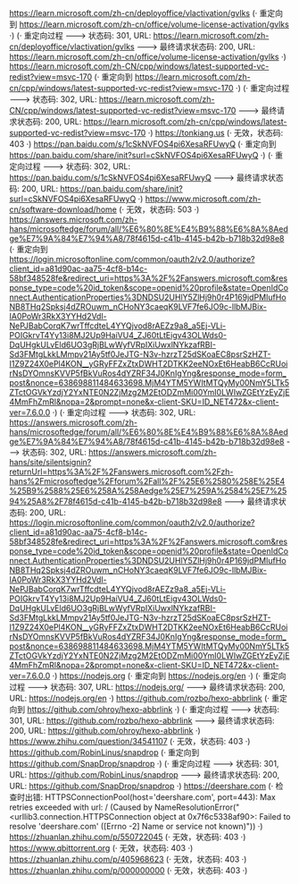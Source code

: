 https://learn.microsoft.com/zh-cn/deployoffice/vlactivation/gvlks (· 重定向到 https://learn.microsoft.com/zh-cn/office/volume-license-activation/gvlks ·)
(· 重定向过程 ---> 状态码: 301, URL: https://learn.microsoft.com/zh-cn/deployoffice/vlactivation/gvlks ---> 最终请求状态码: 200, URL: https://learn.microsoft.com/zh-cn/office/volume-license-activation/gvlks ·)
https://learn.microsoft.com/zh-CN/cpp/windows/latest-supported-vc-redist?view=msvc-170 (· 重定向到 https://learn.microsoft.com/zh-cn/cpp/windows/latest-supported-vc-redist?view=msvc-170 ·)
(· 重定向过程 ---> 状态码: 302, URL: https://learn.microsoft.com/zh-CN/cpp/windows/latest-supported-vc-redist?view=msvc-170 ---> 最终请求状态码: 200, URL: https://learn.microsoft.com/zh-cn/cpp/windows/latest-supported-vc-redist?view=msvc-170 ·)
https://tonkiang.us (· 无效，状态码: 403 ·)
https://pan.baidu.com/s/1cSkNVFOS4pi6XesaRFUwyQ (· 重定向到 https://pan.baidu.com/share/init?surl=cSkNVFOS4pi6XesaRFUwyQ ·)
(· 重定向过程 ---> 状态码: 302, URL: https://pan.baidu.com/s/1cSkNVFOS4pi6XesaRFUwyQ ---> 最终请求状态码: 200, URL: https://pan.baidu.com/share/init?surl=cSkNVFOS4pi6XesaRFUwyQ ·)
https://www.microsoft.com/zh-cn/software-download/home (· 无效，状态码: 503 ·)
https://answers.microsoft.com/zh-hans/microsoftedge/forum/all/%E6%80%8E%E4%B9%88%E6%8A%8Aedge%E7%9A%84%E7%94%A8/78f4615d-c41b-4145-b42b-b718b32d98e8 (· 重定向到 https://login.microsoftonline.com/common/oauth2/v2.0/authorize?client_id=a81d90ac-aa75-4cf8-b14c-58bf348528fe&redirect_uri=https%3A%2F%2Fanswers.microsoft.com&response_type=code%20id_token&scope=openid%20profile&state=OpenIdConnect.AuthenticationProperties%3DNDSU2UHlY5ZlHj9h0r4P169jdPMIufHoNB8THq2Spksj4dZROuwm_nCHoNY3caeqK9LVF7fe6JO9c-llbMJBix-IA0PoWr3RkX3YYHd2Vdl-NePJBabCorqK7wrTffcdteL4YYQjvod8rAEZz9a8_a5Ej-VLi-POIGkrvT4Yy13i8MJ2Up9HaiVU4_ZJ60tLtEigv43OLWds0-DqUHgkULvEld6UO3gRjBLwWyfVRpIXiUwxlNYkzafRBI-Sd3FMtgLkkLMmpv21Ay5tf0JeJTG-N3v-hzrzT25dSKoaEC8psrSzHZT-I1Z9Z24X0ePl4KON__yGRyFFZxZtxDWHT2DTKK2eeNOxEt6HeabB6CcRUoirNsDYOmnsKVVP5fBkVuRos4dYZRF34J0KnIgYng&response_mode=form_post&nonce=638698811484633698.MjM4YTM5YWItMTQyMy00NmY5LTk5ZTctOGVkYzdjY2YxNTE0N2ZjMzg2M2EtODZmMi00YmI0LWIwZGEtYzEyZjE4MmFhZmRl&nopa=2&prompt=none&x-client-SKU=ID_NET472&x-client-ver=7.6.0.0 ·)
(· 重定向过程 ---> 状态码: 302, URL: https://answers.microsoft.com/zh-hans/microsoftedge/forum/all/%E6%80%8E%E4%B9%88%E6%8A%8Aedge%E7%9A%84%E7%94%A8/78f4615d-c41b-4145-b42b-b718b32d98e8 ---> 状态码: 302, URL: https://answers.microsoft.com/zh-hans/site/silentsignin?returnUrl=https%3A%2F%2Fanswers.microsoft.com%2Fzh-hans%2Fmicrosoftedge%2Fforum%2Fall%2F%25E6%2580%258E%25E4%25B9%2588%25E6%258A%258Aedge%25E7%259A%2584%25E7%2594%25A8%2F78f4615d-c41b-4145-b42b-b718b32d98e8 ---> 最终请求状态码: 200, URL: https://login.microsoftonline.com/common/oauth2/v2.0/authorize?client_id=a81d90ac-aa75-4cf8-b14c-58bf348528fe&redirect_uri=https%3A%2F%2Fanswers.microsoft.com&response_type=code%20id_token&scope=openid%20profile&state=OpenIdConnect.AuthenticationProperties%3DNDSU2UHlY5ZlHj9h0r4P169jdPMIufHoNB8THq2Spksj4dZROuwm_nCHoNY3caeqK9LVF7fe6JO9c-llbMJBix-IA0PoWr3RkX3YYHd2Vdl-NePJBabCorqK7wrTffcdteL4YYQjvod8rAEZz9a8_a5Ej-VLi-POIGkrvT4Yy13i8MJ2Up9HaiVU4_ZJ60tLtEigv43OLWds0-DqUHgkULvEld6UO3gRjBLwWyfVRpIXiUwxlNYkzafRBI-Sd3FMtgLkkLMmpv21Ay5tf0JeJTG-N3v-hzrzT25dSKoaEC8psrSzHZT-I1Z9Z24X0ePl4KON__yGRyFFZxZtxDWHT2DTKK2eeNOxEt6HeabB6CcRUoirNsDYOmnsKVVP5fBkVuRos4dYZRF34J0KnIgYng&response_mode=form_post&nonce=638698811484633698.MjM4YTM5YWItMTQyMy00NmY5LTk5ZTctOGVkYzdjY2YxNTE0N2ZjMzg2M2EtODZmMi00YmI0LWIwZGEtYzEyZjE4MmFhZmRl&nopa=2&prompt=none&x-client-SKU=ID_NET472&x-client-ver=7.6.0.0 ·)
https://nodejs.org (· 重定向到 https://nodejs.org/en ·)
(· 重定向过程 ---> 状态码: 307, URL: https://nodejs.org/ ---> 最终请求状态码: 200, URL: https://nodejs.org/en ·)
https://github.com/rozbo/hexo-abbrlink (· 重定向到 https://github.com/ohroy/hexo-abbrlink ·)
(· 重定向过程 ---> 状态码: 301, URL: https://github.com/rozbo/hexo-abbrlink ---> 最终请求状态码: 200, URL: https://github.com/ohroy/hexo-abbrlink ·)
https://www.zhihu.com/question/34541107 (· 无效，状态码: 403 ·)
https://github.com/RobinLinus/snapdrop (· 重定向到 https://github.com/SnapDrop/snapdrop ·)
(· 重定向过程 ---> 状态码: 301, URL: https://github.com/RobinLinus/snapdrop ---> 最终请求状态码: 200, URL: https://github.com/SnapDrop/snapdrop ·)
https://deershare.com (· 检查时出错: HTTPSConnectionPool(host='deershare.com', port=443): Max retries exceeded with url: / (Caused by NameResolutionError("<urllib3.connection.HTTPSConnection object at 0x7f6c5338af90>: Failed to resolve 'deershare.com' ([Errno -2] Name or service not known)")) ·)
https://zhuanlan.zhihu.com/p/550722045 (· 无效，状态码: 403 ·)
https://www.qbittorrent.org (· 无效，状态码: 403 ·)
https://zhuanlan.zhihu.com/p/405968623 (· 无效，状态码: 403 ·)
https://zhuanlan.zhihu.com/p/000000000 (· 无效，状态码: 403 ·)
